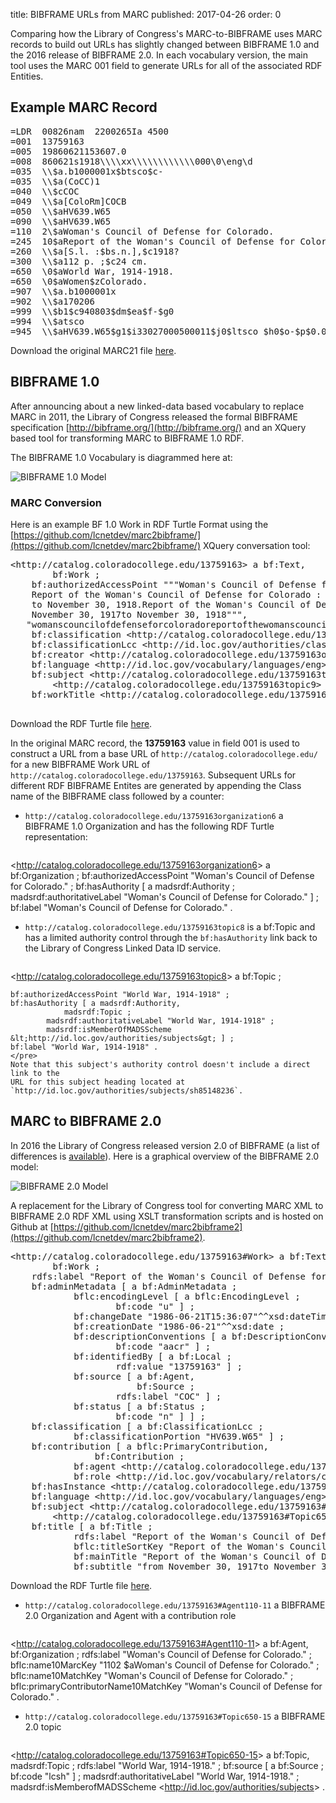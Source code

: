 title: BIBFRAME URLs from MARC
published: 2017-04-26
order: 0

Comparing how the Library of Congress's MARC-to-BIBFRAME uses MARC
records to build out URLs has slightly changed between BIBFRAME 1.0 and the
2016 release of BIBFRAME 2.0. In each vocabulary version, the main tool uses
the MARC 001 field to generate URLs for all of the associated RDF Entities.

## Example MARC Record

<pre>
=LDR  00826nam  2200265Ia 4500
=001  13759163
=005  19860621153607.0
=008  860621s1918\\\\xx\\\\\\\\\\\\000\0\eng\d
=035  \\$a.b1000001x$btsco$c-
=035  \\$a(CoCC)1
=040  \\$cCOC
=049  \\$a[ColoRm]COCB
=050  \\$aHV639.W65
=090  \\$aHV639.W65
=110  2\$aWoman's Council of Defense for Colorado.
=245  10$aReport of the Woman's Council of Defense for Colorado :$bfrom November 30, 1917to November 30, 1918.
=260  \\$a[S.l. :$bs.n.],$c1918?
=300  \\$a112 p. ;$c24 cm.
=650  \0$aWorld War, 1914-1918.
=650  \0$aWomen$zColorado.
=907  \\$a.b1000001x
=902  \\$a170206
=999  \\$b1$c940803$dm$ea$f-$g0
=994  \\$atsco
=945  \\$aHV639.W65$g1$i33027000500011$j0$ltsco $h0$o-$p$0.00$r-$sh$t13$u0$v0$w0$x0$y.i1000001x$z940804
</pre>

Download the original MARC21 file [here](/static/data/cc-one.mrc).

## BIBFRAME 1.0
After announcing about a new linked-data based vocabulary to replace
MARC in 2011, the Library of Congress released the formal BIBFRAME specification 
[http://bibframe.org/](http://bibframe.org/) and an XQuery based tool for
transforming MARC to BIBFRAME 1.0 RDF.

The BIBFRAME 1.0 Vocabulary is diagrammed here at:

![BIBFRAME 1.0 Model](http://bibframe.org/static/images/bibframe.png)

### MARC Conversion 
Here is an example BF 1.0 Work in RDF Turtle Format using the 
[https://github.com/lcnetdev/marc2bibframe/](https://github.com/lcnetdev/marc2bibframe/) XQuery 
conversation tool:

<pre>
&lt;http://catalog.coloradocollege.edu/13759163&gt; a bf:Text,
        bf:Work ;
    bf:authorizedAccessPoint """Woman's Council of Defense for Colorado. 
    Report of the Woman's Council of Defense for Colorado : from November 30, 1917
    to November 30, 1918.Report of the Woman's Council of Defense for Colorado :from 
    November 30, 1917to November 30, 1918""",
   "womanscouncilofdefenseforcoloradoreportofthewomanscouncilofdefenseforcoloradofromnovember301917tonovember301918work"@x-bf-hash ;
    bf:classification &lt;http://catalog.coloradocollege.edu/13759163classification11&gt; ;
    bf:classificationLcc &lt;http://id.loc.gov/authorities/classification/HV639.W65&gt; ;
    bf:creator &lt;http://catalog.coloradocollege.edu/13759163organization6&gt; ;
    bf:language &lt;http://id.loc.gov/vocabulary/languages/eng&gt; ;
    bf:subject &lt;http://catalog.coloradocollege.edu/13759163topic8&gt;,
        &lt;http://catalog.coloradocollege.edu/13759163topic9&gt; ;
    bf:workTitle &lt;http://catalog.coloradocollege.edu/13759163title5&gt; .

</pre>
Download the RDF Turtle file [here](/static/data/cc-one-bf1.ttl).


In the original MARC record, the **13759163** value in field 001 is used to construct a URL from a
base URL of `http://catalog.coloradocollege.edu/` for a new BIBFRAME Work URL of 
`http://catalog.coloradocollege.edu/13759163`. Subsequent URLs for different RDF BIBFRAME Entites
are generated by appending the Class name of the BIBFRAME class followed by a counter:

*  `http://catalog.coloradocollege.edu/13759163organization6` a BIBFRAME 1.0 Organization and has
    the following RDF Turtle representation:
    <pre>
&lt;http://catalog.coloradocollege.edu/13759163organization6&gt; a bf:Organization ;
    bf:authorizedAccessPoint "Woman's Council of Defense for Colorado." ;
    bf:hasAuthority [ a madsrdf:Authority ;
            madsrdf:authoritativeLabel "Woman's Council of Defense for Colorado." ] ;
    bf:label "Woman's Council of Defense for Colorado." .
    </pre>
*   `http://catalog.coloradocollege.edu/13759163topic8` is a bf:Topic and has a limited
    authority control through the `bf:hasAuthority` link back to the Library of Congress
    Linked Data ID service.
    <pre>
&lt;http://catalog.coloradocollege.edu/13759163topic8&gt; a bf:Topic ;

    bf:authorizedAccessPoint "World War, 1914-1918" ;
    bf:hasAuthority [ a madsrdf:Authority,
                madsrdf:Topic ;
            madsrdf:authoritativeLabel "World War, 1914-1918" ;
            madsrdf:isMemberOfMADSScheme &lt;http://id.loc.gov/authorities/subjects&gt; ] ;
    bf:label "World War, 1914-1918" .
    </pre>
    Note that this subject's authority control doesn't include a direct link to the
    URL for this subject heading located at `http://id.loc.gov/authorities/subjects/sh85148236`.




## MARC to BIBFRAME 2.0
In 2016 the Library of Congress released version 2.0 of BIBFRAME (a list of differences is 
[available](http://www.loc.gov/bibframe/docs/bibframe2-whatsnew.html)). Here is a graphical overview of
the BIBFRAME 2.0 model:

![BIBFRAME 2.0 Model](http://www.loc.gov/bibframe/docs/images/bf2-model.jpg)  

A replacement 
for the Library of Congress tool for converting MARC XML to BIBFRAME 2.0 RDF XML using XSLT transformation
scripts and is hosted on Github at 
[https://github.com/lcnetdev/marc2bibframe2](https://github.com/lcnetdev/marc2bibframe2).


<pre>
&lt;http://catalog.coloradocollege.edu/13759163#Work&gt; a bf:Text,
        bf:Work ;
    rdfs:label "Report of the Woman's Council of Defense for Colorado : from November 30, 1917to November 30, 1918." ;
    bf:adminMetadata [ a bf:AdminMetadata ;
            bflc:encodingLevel [ a bflc:EncodingLevel ;
                    bf:code "u" ] ;
            bf:changeDate "1986-06-21T15:36:07"^^xsd:dateTime ;
            bf:creationDate "1986-06-21"^^xsd:date ;
            bf:descriptionConventions [ a bf:DescriptionConventions ;
                    bf:code "aacr" ] ;
            bf:identifiedBy [ a bf:Local ;
                    rdf:value "13759163" ] ;
            bf:source [ a bf:Agent,
                        bf:Source ;
                    rdfs:label "COC" ] ;
            bf:status [ a bf:Status ;
                    bf:code "n" ] ] ;
    bf:classification [ a bf:ClassificationLcc ;
            bf:classificationPortion "HV639.W65" ] ;
    bf:contribution [ a bflc:PrimaryContribution,
                bf:Contribution ;
            bf:agent &lt;http://catalog.coloradocollege.edu/13759163#Agent110-11&gt; ;
            bf:role &lt;http://id.loc.gov/vocabulary/relators/ctb&gt; ] ;
    bf:hasInstance &lt;http://catalog.coloradocollege.edu/13759163#Instance&gt; ;
    bf:language &lt;http://id.loc.gov/vocabulary/languages/eng&gt; ;
    bf:subject &lt;http://catalog.coloradocollege.edu/13759163#Topic650-15&gt;,
        &lt;http://catalog.coloradocollege.edu/13759163#Topic650-16&gt; ;
    bf:title [ a bf:Title ;
            rdfs:label "Report of the Woman's Council of Defense for Colorado : from November 30, 1917to November 30, 1918." ;
            bflc:titleSortKey "Report of the Woman's Council of Defense for Colorado : from November 30, 1917to November 30, 1918." ;
            bf:mainTitle "Report of the Woman's Council of Defense for Colorado" ;
            bf:subtitle "from November 30, 1917to November 30, 1918" ] .
</pre>
Download the RDF Turtle file [here](/static/data/cc-one-bf2.ttl).

*   `http://catalog.coloradocollege.edu/13759163#Agent110-11` a BIBFRAME 2.0 Organization and Agent with a contribution 
    role
    <pre>
&lt;http://catalog.coloradocollege.edu/13759163#Agent110-11&gt; a bf:Agent,
        bf:Organization ;
    rdfs:label "Woman's Council of Defense for Colorado." ;
    bflc:name10MarcKey "1102 $aWoman's Council of Defense for Colorado." ;
    bflc:name10MatchKey "Woman's Council of Defense for Colorado." ;
    bflc:primaryContributorName10MatchKey "Woman's Council of Defense for Colorado." .
    </pre>

*   `http://catalog.coloradocollege.edu/13759163#Topic650-15` a BIBFRAME 2.0
    topic 
    <pre>
&lt;http://catalog.coloradocollege.edu/13759163#Topic650-15&gt; a bf:Topic,
        madsrdf:Topic ;
    rdfs:label "World War, 1914-1918." ;
    bf:source [ a bf:Source ;
            bf:code "lcsh" ] ;
    madsrdf:authoritativeLabel "World War, 1914-1918." ;
    madsrdf:isMemberofMADSScheme &lt;http://id.loc.gov/authorities/subjects&gt; .

